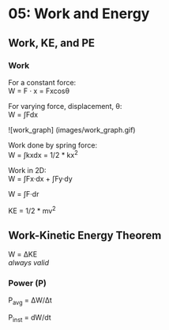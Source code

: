 # 05: Work and Energy

## Work, KE, and PE

### Work

For a constant force:  
W = F &middot; x = Fxcos&theta;

For varying force, displacement, &theta;:  
W = &int;Fdx  

![work_graph] (images/work_graph.gif)

Work done by spring force:  
W = &int;kxdx = 1/2 * kx<sup>2</sup>

Work in 2D:  
W = &int;Fx&middot;dx + &int;Fy&middot;dy  

W = &int;F&middot;dr  

KE = 1/2 * mv<sup>2</sup>

## Work-Kinetic Energy Theorem

W = &Delta;KE  
*always valid*

### Power (P)

P<sub>avg</sub> = &Delta;W/&Delta;t  

P<sub>inst</sub> = dW/dt
